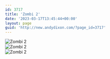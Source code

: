 ```yaml
---
id: 3717
title: 'Zombi 2'
date: '2023-03-17T13:45:44+00:00'
layout: page
guid: 'http://new.andydixon.com/?page_id=3717'
---
```


![Zombi 2](https://i0.wp.com/assets.g8x2.ldn.idrivee2-23.com/posters/Zombi%202%2001.jpg?w=1200&ssl=1 "Zombi 2")  
![Zombi 2](https://i0.wp.com/assets.g8x2.ldn.idrivee2-23.com/posters/Zombi%202%2002.jpg?w=1200&ssl=1 "Zombi 2")  
![Zombi 2](https://i0.wp.com/assets.g8x2.ldn.idrivee2-23.com/posters/Zombi%202%2003.jpg?w=1200&ssl=1 "Zombi 2")
